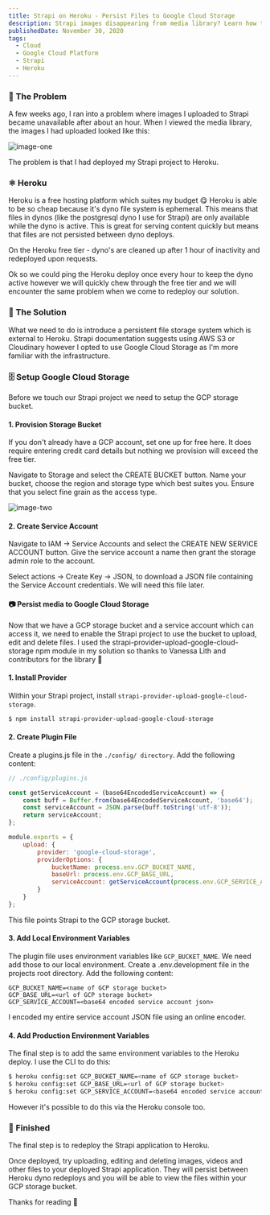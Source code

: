 ```yaml
---
title: Strapi on Heroku - Persist Files to Google Cloud Storage
description: Strapi images disappearing from media library? Learn how to persist files to Google Cloud Storage.
publishedDate: November 30, 2020
tags:
  - Cloud
  - Google Cloud Platform
  - Strapi
  - Heroku
---
```


### 😤 The Problem

A few weeks ago, I ran into a problem where images I uploaded to Strapi became unavailable after about an hour. When I viewed the media library, the images I had uploaded looked like this:

![image-one](https://storage.googleapis.com/fergusfrl-blog/media_library_blank_844b7e7e5f/media_library_blank_844b7e7e5f.png)

The problem is that I had deployed my Strapi project to Heroku.

### ⚛️ Heroku

Heroku is a free hosting platform which suites my budget 😋 Heroku is able to be so cheap because it's dyno file system is ephemeral. This means that files in dynos (like the postgresql dyno I use for Strapi) are only available while the dyno is active. This is great for serving content quickly but means that files are not persisted between dyno deploys.

On the Heroku free tier - dyno's are cleaned up after 1 hour of inactivity and redeployed upon requests.

Ok so we could ping the Heroku deploy once every hour to keep the dyno active however we will quickly chew through the free tier and we will encounter the same problem when we come to redeploy our solution.

### 🎯 The Solution

What we need to do is introduce a persistent file storage system which is external to Heroku. Strapi documentation suggests using AWS S3 or Cloudinary however I opted to use Google Cloud Storage as I'm more familiar with the infrastructure.

### 🗄️ Setup Google Cloud Storage

Before we touch our Strapi project we need to setup the GCP storage bucket.

#### 1. Provision Storage Bucket

If you don't already have a GCP account, set one up for free here. It does require entering credit card details but nothing we provision will exceed the free tier.

Navigate to Storage and select the CREATE BUCKET button.
Name your bucket, choose the region and storage type which best suites you. Ensure that you select fine grain as the access type.

![image-two](https://storage.googleapis.com/fergusfrl-blog/save_bucket_bde616750d/save_bucket_bde616750d.png)

#### 2. Create Service Account

Navigate to IAM -> Service Accounts and select the CREATE NEW SERVICE ACCOUNT button. Give the service account a name then grant the storage admin role to the account.

Select actions -> Create Key -> JSON, to download a JSON file containing the Service Account credentials. We will need this file later.

#### 📷 Persist media to Google Cloud Storage

Now that we have a GCP storage bucket and a service account which can access it, we need to enable the Strapi project to use the bucket to upload, edit and delete files. I used the strapi-provider-upload-google-cloud-storage npm module in my solution so thanks to Vanessa Lith and contributors for the library 🙂

#### 1. Install Provider

Within your Strapi project, install `strapi-provider-upload-google-cloud-storage`.

```bash
$ npm install strapi-provider-upload-google-cloud-storage
```

#### 2. Create Plugin File

Create a plugins.js file in the `./config/ directory`. Add the following content:

```js
// ./config/plugins.js

const getServiceAccount = (base64EncodedServiceAccount) => {
	const buff = Buffer.from(base64EncodedServiceAccount, 'base64');
	const serviceAccount = JSON.parse(buff.toString('utf-8'));
	return serviceAccount;
};

module.exports = {
	upload: {
		provider: 'google-cloud-storage',
		providerOptions: {
			bucketName: process.env.GCP_BUCKET_NAME,
			baseUrl: process.env.GCP_BASE_URL,
			serviceAccount: getServiceAccount(process.env.GCP_SERVICE_ACCOUNT)
		}
	}
};
```

This file points Strapi to the GCP storage bucket.

#### 3. Add Local Environment Variables

The plugin file uses environment variables like `GCP_BUCKET_NAME`. We need add those to our local environment. Create a .env.development file in the projects root directory. Add the following content:

```
GCP_BUCKET_NAME=<name of GCP storage bucket>
GCP_BASE_URL=<url of GCP storage bucket>
GCP_SERVICE_ACCOUNT=<base64 encoded service account json>
```

I encoded my entire service account JSON file using an online encoder.

#### 4. Add Production Environment Variables

The final step is to add the same environment variables to the Heroku deploy. I use the CLI to do this:

```bash
$ heroku config:set GCP_BUCKET_NAME=<name of GCP storage bucket>
$ heroku config:set GCP_BASE_URL=<url of GCP storage bucket>
$ heroku config:set GCP_SERVICE_ACCOUNT=<base64 encoded service account json>
```

However it's possible to do this via the Heroku console too.

### 🎉 Finished

The final step is to redeploy the Strapi application to Heroku.

Once deployed, try uploading, editing and deleting images, videos and other files to your deployed Strapi application. They will persist between Heroku dyno redeploys and you will be able to view the files within your GCP storage bucket.

Thanks for reading 🙂

